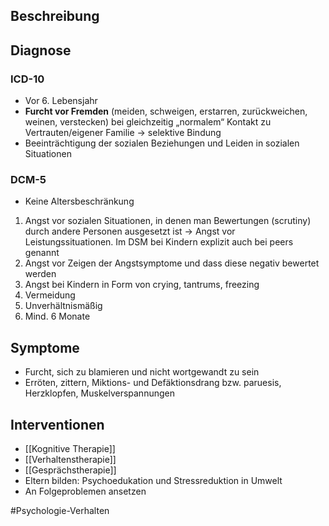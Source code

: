 ## Beschreibung
## Diagnose
### ICD-10
- Vor 6. Lebensjahr
- **Furcht vor Fremden** (meiden, schweigen, erstarren, zurückweichen, weinen, verstecken) bei gleichzeitig „normalem“ Kontakt zu Vertrauten/eigener Familie -> selektive Bindung
- Beeinträchtigung der sozialen Beziehungen und Leiden in sozialen Situationen

### DCM-5
- Keine Altersbeschränkung
1. Angst vor sozialen Situationen, in denen man Bewertungen (scrutiny) durch andere Personen ausgesetzt ist -> Angst vor Leistungssituationen. Im DSM bei Kindern explizit auch bei peers genannt
2. Angst vor Zeigen der Angstsymptome und dass diese negativ bewertet werden
3. Angst bei Kindern in Form von crying, tantrums, freezing
4. Vermeidung
5. Unverhältnismäßig
6. Mind. 6 Monate

## Symptome
- Furcht, sich zu blamieren und nicht wortgewandt zu sein 
- Erröten, zittern, Miktions- und Defäktionsdrang bzw. paruesis, Herzklopfen, Muskelverspannungen

## Interventionen
- [[Kognitive Therapie]]
- [[Verhaltenstherapie]]
- [[Gesprächstherapie]]
- Eltern bilden: Psychoedukation und Stressreduktion in Umwelt
- An Folgeproblemen ansetzen

#Psychologie-Verhalten 